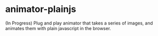 # animator-plainjs
(In Progress) Plug and play animator that takes a series of images, and animates them with plain javascript in the browser.
